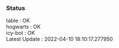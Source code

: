 ### Status


table : OK  
hogwarts : OK  
icy-bot : OK  
Latest Update : 2022-04-10 18:10:17.277950
